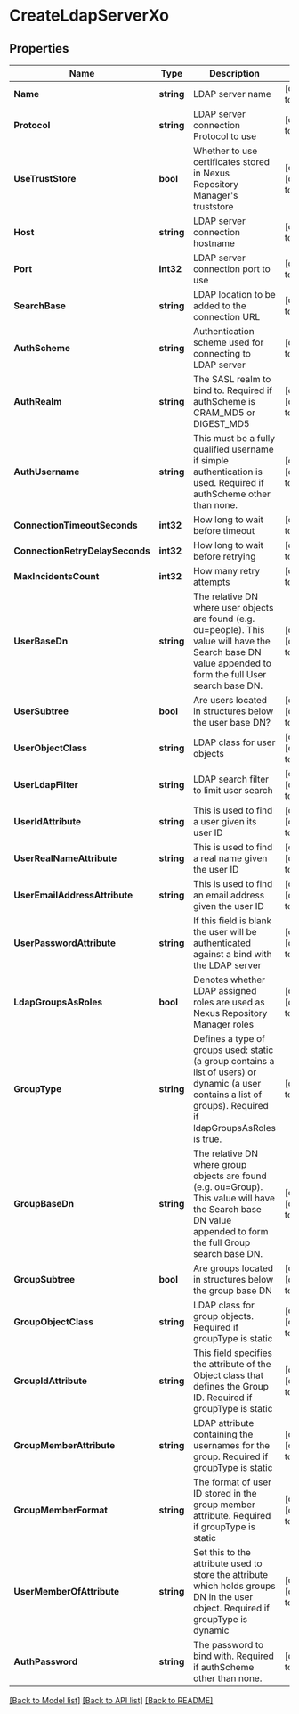 # CreateLdapServerXo

## Properties
Name | Type | Description | Notes
------------ | ------------- | ------------- | -------------
**Name** | **string** | LDAP server name | [default to null]
**Protocol** | **string** | LDAP server connection Protocol to use | [default to null]
**UseTrustStore** | **bool** | Whether to use certificates stored in Nexus Repository Manager&#x27;s truststore | [optional] [default to null]
**Host** | **string** | LDAP server connection hostname | [default to null]
**Port** | **int32** | LDAP server connection port to use | [default to null]
**SearchBase** | **string** | LDAP location to be added to the connection URL | [default to null]
**AuthScheme** | **string** | Authentication scheme used for connecting to LDAP server | [default to null]
**AuthRealm** | **string** | The SASL realm to bind to. Required if authScheme is CRAM_MD5 or DIGEST_MD5 | [optional] [default to null]
**AuthUsername** | **string** | This must be a fully qualified username if simple authentication is used. Required if authScheme other than none. | [optional] [default to null]
**ConnectionTimeoutSeconds** | **int32** | How long to wait before timeout | [default to null]
**ConnectionRetryDelaySeconds** | **int32** | How long to wait before retrying | [default to null]
**MaxIncidentsCount** | **int32** | How many retry attempts | [default to null]
**UserBaseDn** | **string** | The relative DN where user objects are found (e.g. ou&#x3D;people). This value will have the Search base DN value appended to form the full User search base DN. | [optional] [default to null]
**UserSubtree** | **bool** | Are users located in structures below the user base DN? | [optional] [default to null]
**UserObjectClass** | **string** | LDAP class for user objects | [optional] [default to null]
**UserLdapFilter** | **string** | LDAP search filter to limit user search | [optional] [default to null]
**UserIdAttribute** | **string** | This is used to find a user given its user ID | [optional] [default to null]
**UserRealNameAttribute** | **string** | This is used to find a real name given the user ID | [optional] [default to null]
**UserEmailAddressAttribute** | **string** | This is used to find an email address given the user ID | [optional] [default to null]
**UserPasswordAttribute** | **string** | If this field is blank the user will be authenticated against a bind with the LDAP server | [optional] [default to null]
**LdapGroupsAsRoles** | **bool** | Denotes whether LDAP assigned roles are used as Nexus Repository Manager roles | [optional] [default to null]
**GroupType** | **string** | Defines a type of groups used: static (a group contains a list of users) or dynamic (a user contains a list of groups). Required if ldapGroupsAsRoles is true. | [default to null]
**GroupBaseDn** | **string** | The relative DN where group objects are found (e.g. ou&#x3D;Group). This value will have the Search base DN value appended to form the full Group search base DN. | [optional] [default to null]
**GroupSubtree** | **bool** | Are groups located in structures below the group base DN | [optional] [default to null]
**GroupObjectClass** | **string** | LDAP class for group objects. Required if groupType is static | [optional] [default to null]
**GroupIdAttribute** | **string** | This field specifies the attribute of the Object class that defines the Group ID. Required if groupType is static | [optional] [default to null]
**GroupMemberAttribute** | **string** | LDAP attribute containing the usernames for the group. Required if groupType is static | [optional] [default to null]
**GroupMemberFormat** | **string** | The format of user ID stored in the group member attribute. Required if groupType is static | [optional] [default to null]
**UserMemberOfAttribute** | **string** | Set this to the attribute used to store the attribute which holds groups DN in the user object. Required if groupType is dynamic | [optional] [default to null]
**AuthPassword** | **string** | The password to bind with. Required if authScheme other than none. | [default to null]

[[Back to Model list]](../README.md#documentation-for-models) [[Back to API list]](../README.md#documentation-for-api-endpoints) [[Back to README]](../README.md)

